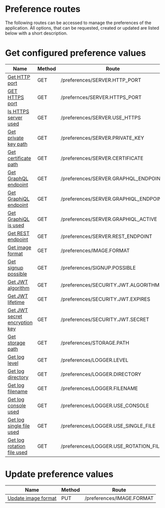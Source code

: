 # Preference routes

The following routes can be accessed to manage the preferences of the application.
All options, that can be requested, created or updated are listed below with a short description.


# Get configured preference values

| Name | Method | Route |
| --- | --- | --- |
| [Get HTTP port](./GET_SERVER.HTTP_PORT.md) | GET | /preferences/SERVER.HTTP_PORT |
| [GET HTTPS port](./GET_SERVER.HTTPS_PORT.md) | GET | /prefernces/SERVER.HTTPS_PORT |
| [Is HTTPS server used](./GET_SERVER.USE_HTTPS.md) | GET | /preferences/SERVER.USE_HTTPS |
| [Get private key path](./GET_SERVER.PRIVATE_KEY.md) | GET | /preferences/SERVER.PRIVATE_KEY |
| [Get certificate path](./GET_SERVER.CERTIFICATE.md) | GET | /preferences/SERVER.CERTIFICATE |
| [Get GraphQL endpoint](./GET_SERVER.GRAPHQL_ENDPOINT.md) | GET | /preferences/SERVER.GRAPHQL_ENDPOINT |
| [Get GraphiQL endpoint](./GET_SERVER.GRAPHIQL_ENDPOINT.md) | GET | /preferences/SERVER.GRAPHIQL_ENDPOINT |
| [Get GraphiQL is used](./GET_SERVER.GRAPHIQL_ACTIVE.md) | GET | /preferences/SERVER.GRAPHIQL_ACTIVE |
| [Get REST endpoint](./GET_SERVER.REST_ENDPOINT.md) | GET | /preferences/SERVER.REST_ENDPOINT |
| [Get image format](./GET_IMAGE.FORMAT.md) | GET | /preferences/IMAGE.FORMAT |
| [Get signup possible](./GET_SIGNUP.POSSIBLE.md) | GET | /preferences/SIGNUP.POSSIBLE |
| [Get JWT algorithm](./GET_SECURITY.JWT.ALGORITHM.md) | GET | /preferences/SECURITY.JWT.ALGORITHM |
| [Get JWT lifetime](./GET_SECURITY.JWT.EXPIRES.md) | GET | /preferences/SECURITY.JWT.EXPIRES |
| [Get JWT secret encryption key](./GET_SECURITY.JWT.SECRET.md) | GET | /preferences/SECURITY.JWT.SECRET |
| [Get storage path](./GET_STORAGE.PATH.md) | GET | /preferences/STORAGE.PATH |
| [Get log level](./GET_LOGGER.LEVEL.md) | GET | /preferences/LOGGER.LEVEL |
| [Get log directory](./GET_LOGGER.DIRETORY.md) | GET | /preferences/LOGGER.DIRECTORY |
| [Get log filename](./GET_LOGGER.FILENAME.md) | GET | /preferences/LOGGER.FILENAME |
| [Get log console used](./GET_LOGGER.USE_CONSOLE.md) | GET | /preferences/LOGGER.USE_CONSOLE |
| [Get log single file used](./GET_LOGGER.USE_SINGLE_FILE.md) | GET | /preferences/LOGGER.USE_SINGLE_FILE |
| [Get log rotation file used](./GET_LOGGER.USE_ROTATION_FILE.md) | GET | /preferences/LOGGER.USE_ROTATION_FILE |

# Update preference values

| Name | Method | Route |
| --- | --- | --- |
| [Update image format](./PUT_IMAGE.FORMAT.md) | PUT | /preferences/IMAGE.FORMAT |
